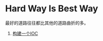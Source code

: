 # Hard Way Is Best Way
最好的道路往往都比其他的道路曲折的多。

1. [构建一个IOC](https://github.com/DaoCloud-Labs/learn-by-practice/tree/master/build-a-ioc-container)